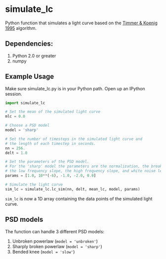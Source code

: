# simulate_lc
Python function that simulates a light curve based on the [Timmer &amp; Koenig 1995](http://adsabs.harvard.edu/abs/1995A%26A...300..707T) algorithm.

## Dependencies:
1. Python 2.0 or greater
2. numpy

## Example Usage
Make sure simulate_lc.py is in your Python path.
Open up an IPython session.
```python
import simulate_lc

# Set the mean of the simulated light curve
mlc = 0.0

# Choose a PSD model
model = 'sharp'

# Set the number of timesteps in the simulated light curve and 
# the length of each timestep in seconds.
nn = 256.
delt = 1.0

# Set the parameters of the PSD model.
# For the 'sharp' model the parameters are the normalization, the break frequency,
# the low frequency slope, the high frequency slope, and white noise level.
params = [1.0, 10**(-6), -1.0, -2.0, 0.0]

# Simulate the light curve
sim_lc = simulate_lc.lc_sim(nn, delt, mean_lc, model, params)
```
`sim_lc` is now a 1D array containing the data points of the simulated light curve.

## PSD models
The function can handle 3 different PSD models:

1. Unbroken powerlaw (`model = 'unbroken'`)
2. Sharply broken powerlaw (`model = 'sharp'`)
3. Bended knee (`model = 'slow'`)
